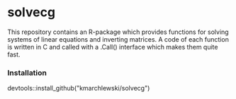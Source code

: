 # solvecg

This repository contains an R-package which provides functions for solving systems of linear equations and inverting matrices.
A code of each function is written in C and called with a .Call() interface which makes them quite fast.

### Installation

devtools::install_github("kmarchlewski/solvecg")
